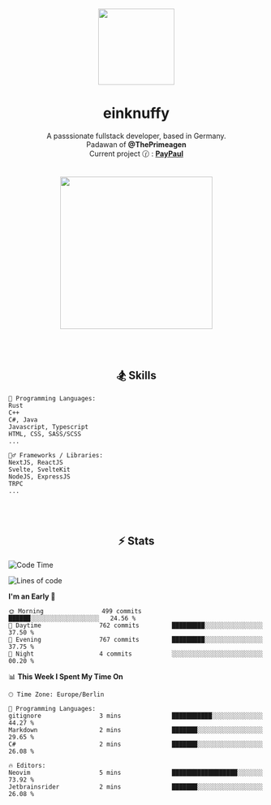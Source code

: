 <p align="center">
   <br />
   <a href="https://github.com/einKnuffy" target="_blank"><img width="150px" src="https://avatars.githubusercontent.com/u/66639485?s=400&u=fc9b6f7cbddb6dfbb93dc63483f7fc7aee75ac2e&v=4" /></a>
   <h1 align="center"><b>einknuffy</b></h1>
   <p align="center">A passsionate fullstack developer, based in Germany. <br/>
   Padawan of <b>@ThePrimeagen</b> <br/>
   Current project 🕜 : <b><a href="https://github.com/einKnuffy/paypaul">PayPaul</a></b><br/><br/>
      
   <p align="center">
      <img src="https://lanyard.cnrad.dev/api/675737917200662539" alt="" width="300px" /></p>
   </p>
</p>

<br/><br/>

<p align="center">
     <h2 align="center"><b>🏂 Skills</b></h2>
      <p align="center">
<!-- <p align="center"><b>That's it. Thanks for reading my profile 🤓</b></p>
<p align="center">
<img align="center" width="150px" src="https://i.kym-cdn.com/entries/icons/facebook/000/016/546/hidethepainharold.jpg" /></p><br/><br/> -->

```text
💬 Programming Languages:
Rust
C++
C#, Java
Javascript, Typescript
HTML, CSS, SASS/SCSS
...

🤹‍♂️ Frameworks / Libraries:
NextJS, ReactJS
Svelte, SvelteKit
NodeJS, ExpressJS
TRPC
...
```
</p>
</p>

<br/><br/>

<p align="center">
    <h2 align="center"><b>⚡ Stats</b></h2>
    <p align="center">

<!--START_SECTION:waka-->
![Code Time](http://img.shields.io/badge/Code%20Time-238%20hrs%202%20mins-blue)

![Lines of code](https://img.shields.io/badge/From%20Hello%20World%20I%27ve%20Written-12.2%20million%20lines%20of%20code-blue)

**I'm an Early 🐤** 

```text
🌞 Morning                499 commits         ██████░░░░░░░░░░░░░░░░░░░   24.56 % 
🌆 Daytime                762 commits         █████████░░░░░░░░░░░░░░░░   37.50 % 
🌃 Evening                767 commits         █████████░░░░░░░░░░░░░░░░   37.75 % 
🌙 Night                  4 commits           ░░░░░░░░░░░░░░░░░░░░░░░░░   00.20 % 
```


📊 **This Week I Spent My Time On** 

```text
🕑︎ Time Zone: Europe/Berlin

💬 Programming Languages: 
gitignore                3 mins              ███████████░░░░░░░░░░░░░░   44.27 % 
Markdown                 2 mins              ███████░░░░░░░░░░░░░░░░░░   29.65 % 
C#                       2 mins              ███████░░░░░░░░░░░░░░░░░░   26.08 % 

🔥 Editors: 
Neovim                   5 mins              ██████████████████░░░░░░░   73.92 % 
Jetbrainsrider           2 mins              ███████░░░░░░░░░░░░░░░░░░   26.08 % 
```


<!--END_SECTION:waka-->

   </p>
</p>

<br/>
